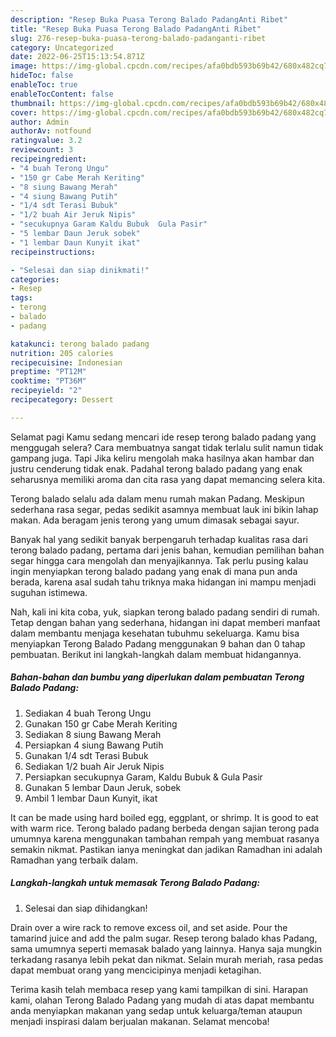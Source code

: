 ```yaml
---
description: "Resep Buka Puasa Terong Balado PadangAnti Ribet"
title: "Resep Buka Puasa Terong Balado PadangAnti Ribet"
slug: 276-resep-buka-puasa-terong-balado-padanganti-ribet
category: Uncategorized
date: 2022-06-25T15:13:54.871Z
image: https://img-global.cpcdn.com/recipes/afa0bdb593b69b42/680x482cq70/terong-balado-padang-foto-resep-utama.jpg
hideToc: false
enableToc: true
enableTocContent: false
thumbnail: https://img-global.cpcdn.com/recipes/afa0bdb593b69b42/680x482cq70/terong-balado-padang-foto-resep-utama.jpg
cover: https://img-global.cpcdn.com/recipes/afa0bdb593b69b42/680x482cq70/terong-balado-padang-foto-resep-utama.jpg
author: Admin
authorAv: notfound
ratingvalue: 3.2
reviewcount: 3
recipeingredient:
- "4 buah Terong Ungu"
- "150 gr Cabe Merah Keriting"
- "8 siung Bawang Merah"
- "4 siung Bawang Putih"
- "1/4 sdt Terasi Bubuk"
- "1/2 buah Air Jeruk Nipis"
- "secukupnya Garam Kaldu Bubuk  Gula Pasir"
- "5 lembar Daun Jeruk sobek"
- "1 lembar Daun Kunyit ikat"
recipeinstructions:

- "Selesai dan siap dinikmati!"
categories:
- Resep
tags:
- terong
- balado
- padang

katakunci: terong balado padang 
nutrition: 205 calories
recipecuisine: Indonesian
preptime: "PT12M"
cooktime: "PT36M"
recipeyield: "2"
recipecategory: Dessert

---
```



Selamat pagi Kamu sedang mencari ide resep terong balado padang yang menggugah selera? Cara membuatnya sangat tidak terlalu sulit namun tidak gampang juga. Tapi Jika keliru mengolah maka hasilnya akan hambar dan justru cenderung tidak enak. Padahal terong balado padang yang enak seharusnya memiliki aroma dan cita rasa yang dapat memancing selera kita.


Terong balado selalu ada dalam menu rumah makan Padang. Meskipun sederhana rasa segar, pedas sedikit asamnya membuat lauk ini bikin lahap makan. Ada beragam jenis terong yang umum dimasak sebagai sayur.

Banyak hal yang sedikit banyak berpengaruh terhadap kualitas rasa dari terong balado padang, pertama dari jenis bahan, kemudian pemilihan bahan segar hingga cara mengolah dan menyajikannya. Tak perlu pusing kalau ingin menyiapkan terong balado padang yang enak di mana pun anda berada, karena asal sudah tahu triknya maka hidangan ini mampu menjadi suguhan istimewa.


Nah, kali ini kita coba, yuk, siapkan terong balado padang sendiri di rumah. Tetap dengan bahan yang sederhana, hidangan ini dapat memberi manfaat dalam membantu menjaga kesehatan tubuhmu sekeluarga. Kamu bisa menyiapkan Terong Balado Padang menggunakan 9 bahan dan 0 tahap pembuatan. Berikut ini langkah-langkah dalam membuat hidangannya.

<!--inarticleads1-->

##### Bahan-bahan dan bumbu yang diperlukan dalam pembuatan Terong Balado Padang:

1. Sediakan 4 buah Terong Ungu
1. Gunakan 150 gr Cabe Merah Keriting
1. Sediakan 8 siung Bawang Merah
1. Persiapkan 4 siung Bawang Putih
1. Gunakan 1/4 sdt Terasi Bubuk
1. Sediakan 1/2 buah Air Jeruk Nipis
1. Persiapkan secukupnya Garam, Kaldu Bubuk &amp; Gula Pasir
1. Gunakan 5 lembar Daun Jeruk, sobek
1. Ambil 1 lembar Daun Kunyit, ikat


It can be made using hard boiled egg, eggplant, or shrimp. It is good to eat with warm rice. Terong balado padang berbeda dengan sajian terong pada umumnya karena menggunakan tambahan rempah yang membuat rasanya semakin nikmat. Pastikan ianya meningkat dan jadikan Ramadhan ini adalah Ramadhan yang terbaik dalam. 

<!--inarticleads2-->

##### Langkah-langkah untuk memasak Terong Balado Padang:


1. Selesai dan siap dihidangkan!

Drain over a wire rack to remove excess oil, and set aside. Pour the tamarind juice and add the palm sugar. Resep terong balado khas Padang, sama umumnya seperti memasak balado yang lainnya. Hanya saja mungkin terkadang rasanya lebih pekat dan nikmat. Selain murah meriah, rasa pedas dapat membuat orang yang mencicipinya menjadi ketagihan. 

Terima kasih telah membaca resep yang kami tampilkan di sini. Harapan kami, olahan Terong Balado Padang yang mudah di atas dapat membantu anda menyiapkan makanan yang sedap untuk keluarga/teman ataupun menjadi inspirasi dalam berjualan makanan. Selamat mencoba!

